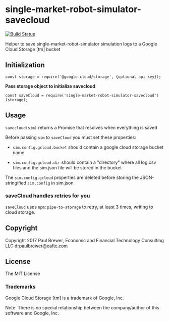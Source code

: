# single-market-robot-simulator-savecloud

[![Build Status](https://travis-ci.org/DrPaulBrewer/single-market-robot-simulator-savecloud.svg?branch=master)](https://travis-ci.org/DrPaulBrewer/single-market-robot-simulator-savecloud)

Helper to save single-market-robot-simulator simulation logs to a Google Cloud Storage [tm] bucket

## Initialization

    const storage = require('@google-cloud/storage', {optional api key});

**Pass storage object to initialize savecloud**

    const saveCloud = require('single-market-robot-simulator-savecloud')(storage);

## Usage

`savecloud(sim)` returns a Promise that resolves when everything is saved

Before passing `sim` to `saveCloud` you must set these properties:

* `sim.config.gcloud.bucket` should contain a google cloud storage bucket name

* `sim.config.gcloud.dir` should contain a "directory" where all log.csv files and the sim.json file will be stored in the bucket

The `sim.config.gcloud` properties are deleted before storing the JSON-stringified `sim.config` in sim.json

### saveCloud handles retries for you

`saveCloud` uses `npm:pipe-to-storage`  to retry, at least 3 times, writing to cloud storage.

## Copyright

Copyright 2017 Paul Brewer, Economic and Financial Technology Consulting LLC <drpaulbrewer@eaftc.com>

## License

The MIT License

### Trademarks

Google Cloud Storage [tm] is a trademark of Google, Inc.

Note: There is no special relationship between the company/author of this software and Google, Inc. 
